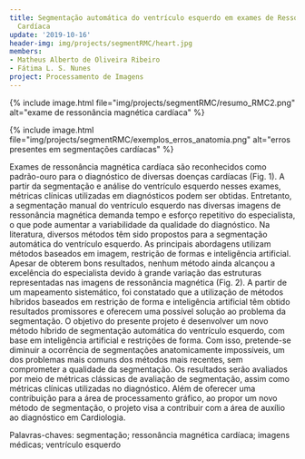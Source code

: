 ```yaml
---
title: Segmentação automática do ventrículo esquerdo em exames de Ressonância Magnética
  Cardíaca
update: '2019-10-16'
header-img: img/projects/segmentRMC/heart.jpg
members:
- Matheus Alberto de Oliveira Ribeiro
- Fátima L. S. Nunes
project: Processamento de Imagens
---
```


{% include image.html file="img/projects/segmentRMC/resumo_RMC2.png" alt="exame de ressonância magnética cardíaca" %}

{% include image.html file="img/projects/segmentRMC/exemplos_erros_anatomia.png" alt="erros presentes em segmentações cardíacas" %}


Exames de ressonância magnética cardíaca são reconhecidos como padrão-ouro para o diagnóstico de diversas doenças cardíacas (Fig. 1).
A partir da segmentação e análise do ventrículo esquerdo nesses exames,  métricas clínicas utilizadas em diagnósticos podem ser obtidas.
Entretanto, a segmentação manual do ventrículo esquerdo nas diversas imagens de ressonância magnética demanda tempo e esforço repetitivo
do especialista, o que pode aumentar a variabilidade da qualidade do diagnóstico. Na literatura, diversos métodos têm sido propostos para
a segmentação automática do ventrículo esquerdo. As principais abordagens utilizam métodos baseados em imagem, restrição de formas e 
inteligência artificial. Apesar de obterem bons resultados,  nenhum método ainda alcançou a excelência do especialista devido à grande
variação das estruturas representadas nas imagens de ressonância magnética (Fig. 2). A partir de um mapeamento sistemático, foi constatado que 
a utilização de métodos híbridos baseados em restrição de forma e inteligência artificial têm obtido resultados promissores e oferecem
uma possível solução ao problema da segmentação. O objetivo do presente projeto é desenvolver um novo método híbrido de segmentação 
automática do ventrículo esquerdo, com base em inteligência artificial e restrições de forma. Com isso, pretende-se diminuir a ocorrência
de segmentações anatomicamente impossíveis, um dos problemas mais comuns dos métodos mais recentes, sem comprometer a qualidade da 
segmentação. Os resultados serão avaliados por meio de métricas clássicas de avaliação de segmentação, assim como métricas clínicas 
utilizadas no diagnóstico. Além de oferecer uma contribuição para a área de processamento gráfico, ao propor um novo método de 
segmentação, o projeto visa a contribuir com a área de auxílio ao diagnóstico em Cardiologia.

Palavras-chaves: segmentação; ressonância magnética cardíaca; imagens médicas; ventrículo esquerdo
